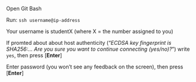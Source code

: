 Open Git Bash

Run: `ssh username@ip-address`

Your username is studentX (where X = the number assigned to you)

If promted about about host authenticity (“*ECDSA key fingerprint is SHA256:… Are you sure you want to continue connecting (yes/no)?*”) write `yes`, then press \[**Enter**]

Enter password (you won’t see any feedback on the screen), then press \[**Enter**]